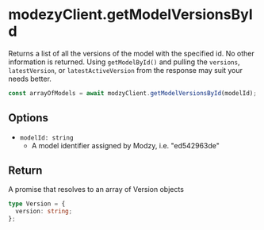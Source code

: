 # modezyClient.getModelVersionsById

Returns a list of all the versions of the model with the specified id. No other information is returned. Using `getModelById()` and pulling the `versions`, `latestVersion`, or `latestActiveVersion` from the response may suit your needs better.

```javascript
const arrayOfModels = await modzyClient.getModelVersionsById(modelId);
```

## Options

- `modelId: string`
  - A model identifier assigned by Modzy, i.e. "ed542963de"

## Return

A promise that resolves to an array of Version objects

```typescript
type Version = {
  version: string;
};
```
